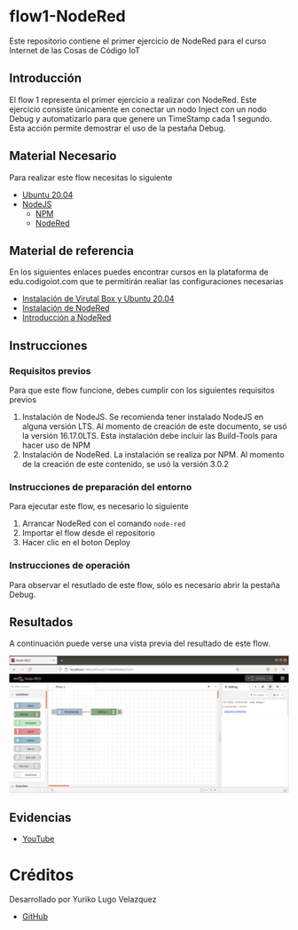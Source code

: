 
# flow1-NodeRed
Este repositorio contiene el primer ejercicio de NodeRed para el curso Internet de las Cosas de Código IoT

## Introducción

El flow 1 representa el primer ejercicio a realizar con NodeRed. Este ejercicio consiste únicamente en conectar un nodo Inject con un nodo Debug y automatizarlo para que genere un TimeStamp cada 1 segundo. Esta acción permite demostrar el uso de la pestaña Debug.

## Material Necesario

Para realizar este flow necesitas lo siguiente

- [Ubuntu 20.04](https://releases.ubuntu.com/20.04/)
- [NodeJS](https://nodejs.org/es/)
    - [NPM](https://www.npmjs.com/)
    - [NodeRed](https://nodered.org/docs/getting-started/local)

## Material de referencia

En los siguientes enlaces puedes encontrar cursos en la plataforma de edu.codigoiot.com que te permitirán realiar las configuraciones necesarias

- [Instalación de Virutal Box y Ubuntu 20.04](https://edu.codigoiot.com/course/view.php?id=812)
- [Instalación de NodeRed](https://edu.codigoiot.com/course/view.php?id=817)
- [Introducción a NodeRed](https://edu.codigoiot.com/course/view.php?id=278)

## Instrucciones

### Requisitos previos

Para que este flow funcione, debes cumplir con los siguientes requisitos previos
1. Instalación de NodeJS. Se recomienda tener instalado NodeJS en alguna versión LTS. Al momento de creación de este documento, se usó la versión 16.17.0LTS. Esta instalación debe incluir las Build-Tools para hacer uso de NPM
2. Instalación de NodeRed. La instalación se realiza por NPM. Al momento de la creación de este contenido, se usó la versión 3.0.2

### Instrucciones de preparación del entorno

Para ejecutar este flow, es necesario lo siguiente
1. Arrancar NodeRed con el comando `node-red`
2. Importar el flow desde el repositorio
3. Hacer clic en el boton Deploy

### Instrucciones de operación

Para observar el resutlado de este flow, sólo es necesario abrir la pestaña Debug.

## Resultados

A continuación puede verse una vista previa del resultado de este flow.

![](https://github.com/Yurikolugo/flow1_NodeRed/blob/main/flow1.png?raw=true)

## Evidencias

- [YouTube](https://youtu.be/8U-K6bgMQwE)

# Créditos

Desarrollado por Yuriko Lugo Velazquez
- [GitHub](https://github.com/Yurikolugo)
